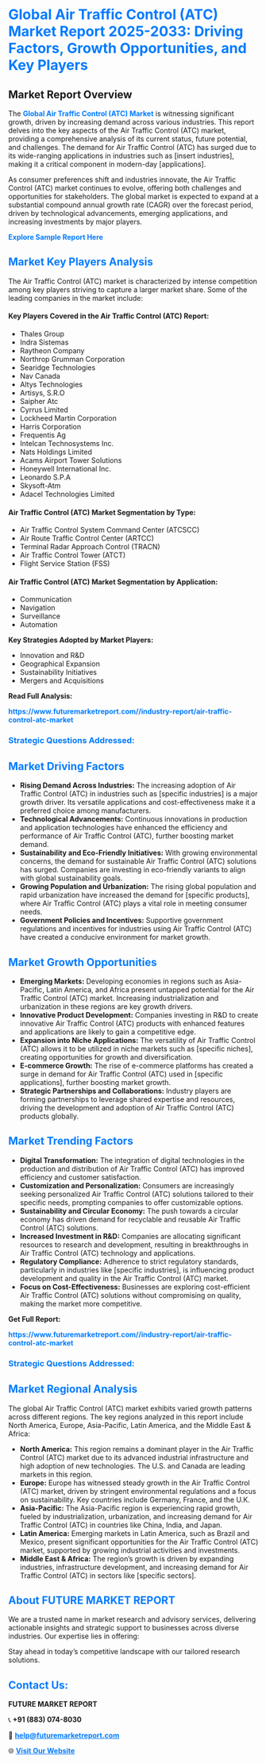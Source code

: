 <h1 style="color: #007BFF;">Global Air Traffic Control (ATC) Market Report 2025-2033: Driving Factors, Growth Opportunities, and Key Players</h1>

<section id="overview">
<h2>Market Report Overview</h2>
<p>The <a href="https://www.futuremarketreport.com//industry-report/air-traffic-control-atc-market" style="color: #007BFF; text-decoration: none;"><strong>Global Air Traffic Control (ATC) Market</strong></a> is witnessing significant growth, driven by increasing demand across various industries. This report delves into the key aspects of the Air Traffic Control (ATC) market, providing a comprehensive analysis of its current status, future potential, and challenges. The demand for Air Traffic Control (ATC) has surged due to its wide-ranging applications in industries such as [insert industries], making it a critical component in modern-day [applications].</p>
<p>As consumer preferences shift and industries innovate, the Air Traffic Control (ATC) market continues to evolve, offering both challenges and opportunities for stakeholders. The global market is expected to expand at a substantial compound annual growth rate (CAGR) over the forecast period, driven by technological advancements, emerging applications, and increasing investments by major players.</p>
</section>

<section id="overview">
<p><a href="https://www.futuremarketreport.com//request-sample/reportId=91094" style="color: #007BFF; text-decoration: none;"><strong>Explore Sample Report Here</strong></a></p>
</section>

<section id="key-players">
<h2 style="color: #007BFF;">Market Key Players Analysis</h2>
<p>The Air Traffic Control (ATC) market is characterized by intense competition among key players striving to capture a larger market share. Some of the leading companies in the market include:</p>
<h4>Key Players Covered in the Air Traffic Control (ATC) Report:</h4>
<ul><li>Thales Group</li><li>Indra Sistemas</li><li>Raytheon Company</li><li>Northrop Grumman Corporation</li><li>Searidge Technologies</li><li>Nav Canada</li><li>Altys Technologies</li><li>Artisys, S.R.O</li><li>Saipher Atc</li><li>Cyrrus Limited</li><li>Lockheed Martin Corporation</li><li>Harris Corporation</li><li>Frequentis Ag</li><li>Intelcan Technosystems Inc.</li><li>Nats Holdings Limited</li><li>Acams Airport Tower Solutions</li><li>Honeywell International Inc.</li><li>Leonardo S.P.A</li><li>Skysoft-Atm</li><li>Adacel Technologies Limited</li></ul>
<h4>Air Traffic Control (ATC) Market Segmentation by Type:</h4>
<ul><li>Air Traffic Control System Command Center (ATCSCC)</li><li>Air Route Traffic Control Center (ARTCC)</li><li>Terminal Radar Approach Control (TRACN)</li><li>Air Traffic Control Tower (ATCT)</li><li>Flight Service Station (FSS)</li></ul>

<h4>Air Traffic Control (ATC) Market Segmentation by Application:</h4>
<ul><li>Communication</li><li>Navigation</li><li>Surveillance</li><li>Automation</li></ul>
<p><strong>Key Strategies Adopted by Market Players:</strong></p>
<ul>
<li>Innovation and R&D</li>
<li>Geographical Expansion</li>
<li>Sustainability Initiatives</li>
<li>Mergers and Acquisitions</li>
</ul>
</section>

<section>
<p><strong>Read Full Analysis: </strong></p><a href="https://www.futuremarketreport.com//industry-report/air-traffic-control-atc-market" style="color: #007BFF; text-decoration: none;"><strong>https://www.futuremarketreport.com//industry-report/air-traffic-control-atc-market</strong></a>
<h3 style="color: #007BFF;">Strategic Questions Addressed:</h3>
</section>

<section id="driving-factors">
<h2 style="color: #007BFF;">Market Driving Factors</h2>
<ul>
<li><strong>Rising Demand Across Industries:</strong> The increasing adoption of Air Traffic Control (ATC) in industries such as [specific industries] is a major growth driver. Its versatile applications and cost-effectiveness make it a preferred choice among manufacturers.</li>
<li><strong>Technological Advancements:</strong> Continuous innovations in production and application technologies have enhanced the efficiency and performance of Air Traffic Control (ATC), further boosting market demand.</li>
<li><strong>Sustainability and Eco-Friendly Initiatives:</strong> With growing environmental concerns, the demand for sustainable Air Traffic Control (ATC) solutions has surged. Companies are investing in eco-friendly variants to align with global sustainability goals.</li>
<li><strong>Growing Population and Urbanization:</strong> The rising global population and rapid urbanization have increased the demand for [specific products], where Air Traffic Control (ATC) plays a vital role in meeting consumer needs.</li>
<li><strong>Government Policies and Incentives:</strong> Supportive government regulations and incentives for industries using Air Traffic Control (ATC) have created a conducive environment for market growth.</li>
</ul>
</section>

<section id="growth-opportunities">
<h2 style="color: #007BFF;">Market Growth Opportunities</h2>
<ul>
<li><strong>Emerging Markets:</strong> Developing economies in regions such as Asia-Pacific, Latin America, and Africa present untapped potential for the Air Traffic Control (ATC) market. Increasing industrialization and urbanization in these regions are key growth drivers.</li>
<li><strong>Innovative Product Development:</strong> Companies investing in R&D to create innovative Air Traffic Control (ATC) products with enhanced features and applications are likely to gain a competitive edge.</li>
<li><strong>Expansion into Niche Applications:</strong> The versatility of Air Traffic Control (ATC) allows it to be utilized in niche markets such as [specific niches], creating opportunities for growth and diversification.</li>
<li><strong>E-commerce Growth:</strong> The rise of e-commerce platforms has created a surge in demand for Air Traffic Control (ATC) used in [specific applications], further boosting market growth.</li>
<li><strong>Strategic Partnerships and Collaborations:</strong> Industry players are forming partnerships to leverage shared expertise and resources, driving the development and adoption of Air Traffic Control (ATC) products globally.</li>
</ul>
</section>

<section id="trending-factors">
<h2 style="color: #007BFF;">Market Trending Factors</h2>
<ul>
<li><strong>Digital Transformation:</strong> The integration of digital technologies in the production and distribution of Air Traffic Control (ATC) has improved efficiency and customer satisfaction.</li>
<li><strong>Customization and Personalization:</strong> Consumers are increasingly seeking personalized Air Traffic Control (ATC) solutions tailored to their specific needs, prompting companies to offer customizable options.</li>
<li><strong>Sustainability and Circular Economy:</strong> The push towards a circular economy has driven demand for recyclable and reusable Air Traffic Control (ATC) solutions.</li>
<li><strong>Increased Investment in R&D:</strong> Companies are allocating significant resources to research and development, resulting in breakthroughs in Air Traffic Control (ATC) technology and applications.</li>
<li><strong>Regulatory Compliance:</strong> Adherence to strict regulatory standards, particularly in industries like [specific industries], is influencing product development and quality in the Air Traffic Control (ATC) market.</li>
<li><strong>Focus on Cost-Effectiveness:</strong> Businesses are exploring cost-efficient Air Traffic Control (ATC) solutions without compromising on quality, making the market more competitive.</li>
</ul>
</section>

<section>
<p><strong>Get Full Report: </strong></p><a href="https://www.futuremarketreport.com//industry-report/air-traffic-control-atc-market" style="color: #007BFF; text-decoration: none;"><strong>https://www.futuremarketreport.com//industry-report/air-traffic-control-atc-market</strong></a>
<h3 style="color: #007BFF;">Strategic Questions Addressed:</h3>
</section>


<section id="regional-analysis">
<h2 style="color: #007BFF;">Market Regional Analysis</h2>
<p>The global Air Traffic Control (ATC) market exhibits varied growth patterns across different regions. The key regions analyzed in this report include North America, Europe, Asia-Pacific, Latin America, and the Middle East & Africa:</p>
<ul>
<li><strong>North America:</strong> This region remains a dominant player in the Air Traffic Control (ATC) market due to its advanced industrial infrastructure and high adoption of new technologies. The U.S. and Canada are leading markets in this region.</li>
<li><strong>Europe:</strong> Europe has witnessed steady growth in the Air Traffic Control (ATC) market, driven by stringent environmental regulations and a focus on sustainability. Key countries include Germany, France, and the U.K.</li>
<li><strong>Asia-Pacific:</strong> The Asia-Pacific region is experiencing rapid growth, fueled by industrialization, urbanization, and increasing demand for Air Traffic Control (ATC) in countries like China, India, and Japan.</li>
<li><strong>Latin America:</strong> Emerging markets in Latin America, such as Brazil and Mexico, present significant opportunities for the Air Traffic Control (ATC) market, supported by growing industrial activities and investments.</li>
<li><strong>Middle East & Africa:</strong> The region’s growth is driven by expanding industries, infrastructure development, and increasing demand for Air Traffic Control (ATC) in sectors like [specific sectors].</li>
</ul>
</section>

<footer>
<h2 style="color: #007BFF;">About FUTURE MARKET REPORT</h2>
<p>We are a trusted name in market research and advisory services, delivering actionable insights and strategic support to businesses across diverse industries. Our expertise lies in offering:</p>

<p>Stay ahead in today’s competitive landscape with our tailored research solutions.</p>

<h2 style="color: #007BFF;">Contact Us:</h2>
<p><strong>FUTURE MARKET REPORT</strong></p>
<p>📞 <strong>+91 (883) 074-8030</strong></p>
<p>📧 <strong><a href="mailto:help@futuremarketreport.com" style="color: #007BFF;">help@futuremarketreport.com</a></strong></p>
<p>🌐 <strong><a href="https://www.futuremarketreport.com/" style="color: #007BFF;">Visit Our Website</a></strong></p>
</footer>